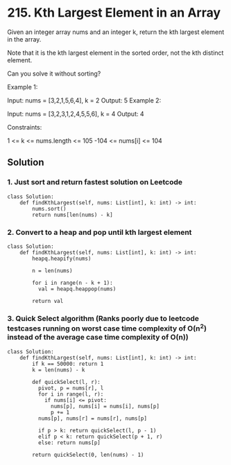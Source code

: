 # 215. Kth Largest Element in an Array
Given an integer array nums and an integer k, return the kth largest element in the array.

Note that it is the kth largest element in the sorted order, not the kth distinct element.

Can you solve it without sorting?

 

Example 1:

Input: nums = [3,2,1,5,6,4], k = 2
Output: 5
Example 2:

Input: nums = [3,2,3,1,2,4,5,5,6], k = 4
Output: 4
 

Constraints:

1 <= k <= nums.length <= 105
-104 <= nums[i] <= 104

## Solution
### 1. Just sort and return fastest solution on Leetcode
```
class Solution:
    def findKthLargest(self, nums: List[int], k: int) -> int:
        nums.sort()
        return nums[len(nums) - k]
```
### 2. Convert to a heap and pop until kth largest element
```
class Solution:
    def findKthLargest(self, nums: List[int], k: int) -> int:
        heapq.heapify(nums)

        n = len(nums)

        for i in range(n - k + 1):
          val = heapq.heappop(nums)
        
        return val
```
### 3. Quick Select algorithm (Ranks poorly due to leetcode testcases running on worst case time complexity of O(n<sup>2</sup>) instead of the average case time complexity of O(n))
```
class Solution:
    def findKthLargest(self, nums: List[int], k: int) -> int:
        if k == 50000: return 1
        k = len(nums) - k

        def quickSelect(l, r):
          pivot, p = nums[r], l
          for i in range(l, r):
            if nums[i] <= pivot:
              nums[p], nums[i] = nums[i], nums[p]
              p += 1
          nums[p], nums[r] = nums[r], nums[p]

          if p > k: return quickSelect(l, p - 1)
          elif p < k: return quickSelect(p + 1, r)
          else: return nums[p]
        
        return quickSelect(0, len(nums) - 1)
```